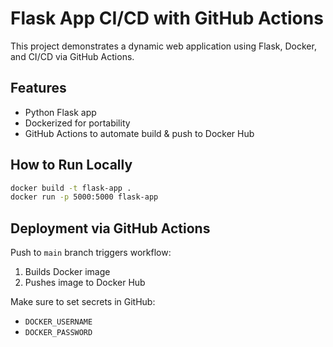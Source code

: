 # Flask App CI/CD with GitHub Actions

This project demonstrates a dynamic web application using Flask, Docker, and CI/CD via GitHub Actions.

## Features
- Python Flask app
- Dockerized for portability
- GitHub Actions to automate build & push to Docker Hub

## How to Run Locally
```bash
docker build -t flask-app .
docker run -p 5000:5000 flask-app
```

## Deployment via GitHub Actions
Push to `main` branch triggers workflow:
1. Builds Docker image
2. Pushes image to Docker Hub

Make sure to set secrets in GitHub:
- `DOCKER_USERNAME`
- `DOCKER_PASSWORD`
